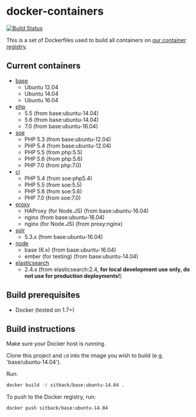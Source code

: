# docker-containers
[![Build Status](https://img.shields.io/circleci/project/Sitback/docker-containers/master.svg)](https://circleci.com/gh/Sitback/docker-containers)

This is a set of Dockerfiles used to build all containers on [our container registry](https://registry.hub.docker.com/u/sitback/).

## Current containers

* [base](https://hub.docker.com/r/sitback/base/)
    * Ubuntu 12.04
    * Ubuntu 14.04
    * Ubuntu 16.04
* [php](https://hub.docker.com/r/sitback/php/)
    * 5.5 (from base:ubuntu-14.04)
    * 5.6 (from base:ubuntu-14.04)
    * 7.0 (from base:ubuntu-16.04)
* [soe](https://hub.docker.com/r/sitback/soe/)
    * PHP 5.3 (from base:ubuntu-12.04)
    * PHP 5.4 (from base:ubuntu-12.04)
    * PHP 5.5 (from php:5.5)
    * PHP 5.6 (from php:5.6)
    * PHP 7.0 (from php:7.0)
* [ci](https://hub.docker.com/r/sitback/ci/)
    * PHP 5.4 (from soe:php5.4)
    * PHP 5.5 (from soe:5.5)
    * PHP 5.6 (from soe:5.6)
    * PHP 7.0 (from soe:7.0)
* [proxy](https://hub.docker.com/r/sitback/proxy/)
    * HAProxy (for Node.JS) (from base:ubuntu-16.04)
    * nginx (from base:ubuntu-16.04)
    * nginx (for Node.JS) (from proxy:nginx)
* [solr](https://hub.docker.com/r/sitback/solr/)
    * 5.3.x (from base:ubuntu-16.04)
* [node](https://hub.docker.com/r/sitback/node/)
    * base (6.x) (from base:ubuntu-16.04)
    * ember (for testing) (from base:ubuntu-14.04)
* [elasticsearch](https://hub.docker.com/r/sitback/elasticsearch/)
    * 2.4.x (from elasticsearch:2.4, **for local development use only, do not use for production deployments!**)

## Build prerequisites
* Docker (tested on 1.7+)

## Build instructions
Make sure your Docker host is running.

Clone this project and `cd` into the image you wish to build (e.g. 'base/ubuntu-14.04').

Run:

```bash
docker build -t sitback/base:ubuntu-14.04 .
```

To push to the Docker registry, run:

```bash
docker push sitback/base:ubuntu-14.04
```
